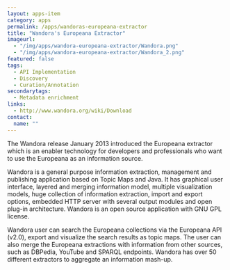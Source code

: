 ```yaml
---
layout: apps-item
category: apps
permalink: /apps/wandoras-europeana-extractor
title: "Wandora's Europeana Extractor"
imageurl:
  - "/img/apps/wandora-europeana-extractor/Wandora.png"
  - "/img/apps/wandora-europeana-extractor/Wandora_2.png"
featured: false
tags:
  - API Implementation
  - Discovery
  - Curation/Annotation
secondarytags:
  - Metadata enrichment
links:
  - http://www.wandora.org/wiki/Download
contact: 
  name: ""
---
```

The Wandora release January 2013 introduced the Europeana extractor which is an enabler technology for developers and professionals who want to use the Europeana as an information source.

Wandora is a general purpose information extraction, management and publishing application based on Topic Maps and Java.  It has graphical user interface, layered and merging information model, multiple visualization models, huge collection of information extraction, import and export options, embedded HTTP server with several output modules and open plug-in architecture. Wandora is an open source application with GNU GPL license.  

Wandora user can search the Europeana collections via the Europeana API (v2.0), export and visualize the search results as topic maps. The user can also merge the Europeana extractions with information from other sources, such as DBPedia, YouTube and SPARQL endpoints. Wandora has over 50 different extractors to aggregate an information mash-up.
